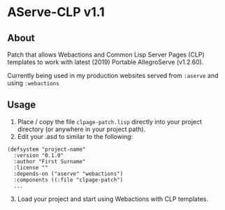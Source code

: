 # AServe-CLP v1.1

## About

Patch that allows Webactions and Common Lisp Server Pages (CLP) templates to work with latest (2019) Portable AllegroServe (v1.2.60).

Currently being used in my production websites served from `:aserve` and using `:webactions`

## Usage

1. Place / copy the file `clpage-patch.lisp` directly into your project directory (or anywhere in your project path).
2. Edit your .asd to similar to the following:

```
(defsystem "project-name"
  :version "0.1.0"
  :author "First Surname"
  :license ""
  :depends-on ("aserve" "webactions")
  :components ((:file "clpage-patch")
  ...
```
3. Load your project and start using Webactions with CLP templates.
